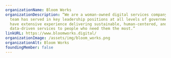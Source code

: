 ```yaml
---
organizationName: Bloom Works
organizationDescription: “We are a woman-owned digital services company. Our
  team has served in key leadership positions at all levels of government and
  have extensive experience delivering sustainable, human-centered, and
  data-driven services to people who need them the most.”
linkURL: https://www.bloomworks.digital/
organizationImage: /assets/img/bloom_works.png
organizationAlt: Bloom Works
foundingMember: false
---
```

